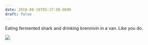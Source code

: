 ```yaml
---
date: 2018-08-18T05:37:58-0600
draft: false
---
```




Eating fermented shark and drinking brennivín in a van. Like you do.

![](/images/2018/d8b4e98d3d.jpg)



